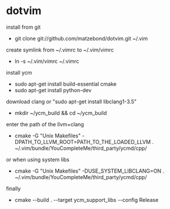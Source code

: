 dotvim
===============

install from git
- git clone git://github.com/matzebond/dotvim.git ~/.vim

create symlink from ~/.vimrc to ~/.vim/vimrc
- ln -s ~/.vim/vimrc ~/.vimrc

install ycm
- sudo apt-get install build-essential cmake
- sudo apt-get install python-dev

download clang or "sudo apt-get install libclang1-3.5"
- mkdir ~/ycm_build && cd ~/ycm_build

enter the path of the llvm+clang
- cmake -G "Unix Makefiles" -DPATH_TO_LLVM_ROOT=PATH_TO_THE_LOADED_LLVM . ~/.vim/bundle/YouCompleteMe/third_party/ycmd/cpp/

or when using system libs
- cmake -G "Unix Makefiles" -DUSE_SYSTEM_LIBCLANG=ON . ~/.vim/bundle/YouCompleteMe/third_party/ycmd/cpp/

finally
- cmake --build . --target ycm_support_libs --config Release
